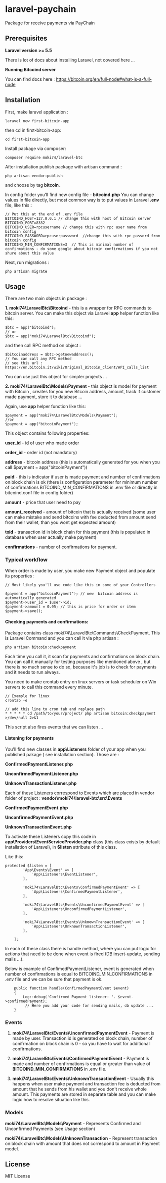 # laravel-paychain
Package for receive payments via PayChain

## Prerequisites
**Laravel version >= 5.5**

There is lot of docs about installing Laravel, not covered here ...

**Running Bitcoind server**

You can find docs here :
https://bitcoin.org/en/full-node#what-is-a-full-node

## Installation

First, make laravel application :
```
laravel new first-bitcoin-app
```

then  cd in first-bitcoin-app:
```
cd first-bitcoin-app
```
Install package via composer:
```
composer require moki74/laravel-btc
```
After installation publish package with artisan command :
```
php artisan vendor:publish
```
and choose by tag **bitcoin**.

In config folder you'll find new config file - **bitcoind.php**
You can change values in file directly, but most common way is to put values in Laravel **.env** file, like this :
```
// Put this at the end of .env file
BITCOIND_HOST=127.0.0.1 // change this with host of Bitcoin server
BITCOIND_PORT=8332
BITCOIND_USER=rpcusername // change this with rpc user name from bitcoin config
BITCOIND_PASSWORD=rpcuserpassword  //change this with rpc passord from bitcoin config
BITCOIND_MIN_CONFIRMATIONS=3  // This is minimal number of confirmations - do some google about bitcoin confirmations if you not shure about this value

```

Next, run migrations :
```
php artisan migrate
```


## Usage
There are two main objects in package :

**1. moki74\LaravelBtc\Bitcoind** - this is a wrapper for RPC commands to bitcoin server.
You can make this object via Laravel **app** helper function like this:
```
$btc = app("bitcoind");
// or
$btc = app("moki74\LaravelBtc\Bitcoind");
```

and then call RPC method on object :

```
$bitcoinaddress = $btc->getnewaddress();
// You can call any RPC method
// see this url : https://en.bitcoin.it/wiki/Original_Bitcoin_client/API_calls_list
```
You can  use just this object for simpler projects  ...

**2. moki74\LaravelBtc\Models\Payment** - this object is model for payment with Bitcoin , creates for you new Bitcoin address, amount, track if customer made payment, store it to database ...

Again, use **app** helper function like this:
```
$payment = app("moki74\LaravelBtc\Models\Payment");
//or
$payment = app("bitcoinPayment");

```

This object contains following properties:

**user_id** - id of user who made order

**order_id** - order id (not mandatory)

**address** - bitcoin address (this is automatically generated for you when you call $payment = app("bitcoinPayment"))

**paid** - this is indicator if user is made payment and number of confirmations on block chain is ok (there is configuration parameter for minimum number of confirmations BITCOIND_MIN_CONFIRMATIONS in .env file or directly in bitcoind.conf file in config folder)

**amount** - price that user need to pay

**amount_received** - amount of bitcoin that is actually received (some user can make mistake and send bitcoins with fee deducted from amount send from their wallet, than you wont get expected amount)

**txid** - transaction id in block chain for this payment (this is populated in database when user actually make payment)

**confirmations** - number of confirmations for payment.

### Typical workflow

When order is made by user, you make new Payment object and populate its properties :
```
// Most likely you'll use code like this in some of your Controllers

$payment = app("bitcoinPayment"); // new  bitcoin address is automatically generated
$payment->user_id = $user->id;
$payment->amount = 0.05; // this is price for order or item
$payment->save();
```


#### Checking payments and confirmations:
Package contains class moki74\LaravelBtc\Commands\CheckPayment.
This is Laravel Command and you can call it via php artisan :
```
php artisan bitcoin:checkpayment
```
Each time you call it, it scan for payments and confirmations on block chain. You can call it manually for testing purposes like mentioned above , but there is no much sense to do so, because it's job is to check for payments and it needs to run always.

You need to make crontab entry on linux servers or task scheduler on Win servers to call this command every minute.
```
// Example for linux
crontab -e

// add this line to cron tab and replace path
* * * * * cd /path/to/your/project/ php artisan bitcoin:checkpayment >/dev/null 2>&1
```
This script also fires events that we can listen ...
#### Listening for payments 
You'll find new classes in **app\Listeners** folder of your app when you published pakage ( see installation section).
Those are : 

**ConfirmedPaymentListener.php**

**UnconfirmedPaymentListener.php**

**UnknownTransactionListener.php**

Each of these Listeners correspond to Events which are placed in vendor folder of project :
**vendor\moki74\laravel-btc\src\Events**

**ConfirmedPaymentEvent.php**

**UnconfirmedPaymentEvent.php**

**UnknownTransactionEvent.php**

To activate these Listeners copy this code in **app\Providers\EventServiceProvider.php** class (this class exists by default installation of Laravel), in **$listen** attribute of this class.

Like this:
```
protected $listen = [
        'App\Events\Event' => [
            'App\Listeners\EventListener',
        ],

        'moki74\LaravelBtc\Events\ConfirmedPaymentEvent' => [
            'App\Listeners\ConfirmedPaymentListener',
        ],

        'moki74\LaravelBtc\Events\UnconfirmedPaymentEvent' => [
            'App\Listeners\UnconfirmedPaymentListener',
        ],

        'moki74\LaravelBtc\Events\UnknownTransactionEvent' => [
            'App\Listeners\UnknownTransactionListener',
        ],

    ];
```
In each of these class there is handle method, where you can put logic for actions that need to be done when event is fired (DB insert-update, sending mails ...).

Below is example of ConfimedPaymentListener,  event is generated when number of confirmations is equal to BITCOIND_MIN_CONFIRMATIONS in .env file and we can be sure that payment is ok.
```
    public function handle(ConfirmedPaymentEvent $event)
    {
        Log::debug('Confirmed Payment listener: '. $event->confirmedPayment);
         // Here you add your code for sending mails, db update ...
    }
```

### Events

1. **moki74\LaravelBtc\Events\UnconfirmedPaymentEvent**  - Payment is made by user.
Transaction id is generated on block chain, number of conifrmation on block chain  is 0 - so you have to wait for additional confirmations.

2. **moki74\LaravelBtc\Events\ConfirmedPaymentEvent** - Payment is made and number of confirmations is equal or greater than value  of **BITCOIND_MIN_CONFIRMATIONS** in .env file.


3. **moki74\LaravelBtc\Events\UnknownTransactionEvent** - Usually this happens when user make payment and transaction fee is deducted from amount that he sends from his wallet  and you don't receive whole amount. This payments are stored in separate table and you can make logic how to resolve situation like this. 


### Models
**moki74\LaravelBtc\Models\Payment** - Represents Confirmed and Unconfirmed Payments (see Usage section)

**moki74\LaravelBtc\Models\UnknownTransaction** - Represent transaction on block chain with amount that does not correspond to amount in Payment model.

## License
MIT License
